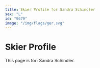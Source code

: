 ```yaml
---
title: Skier Profile for Sandra Schindler
sex: "L"
id: "9679"
image: "/img/flags/ger.svg" 
---
```


# Skier Profile

This page is for: Sandra Schindler.
    